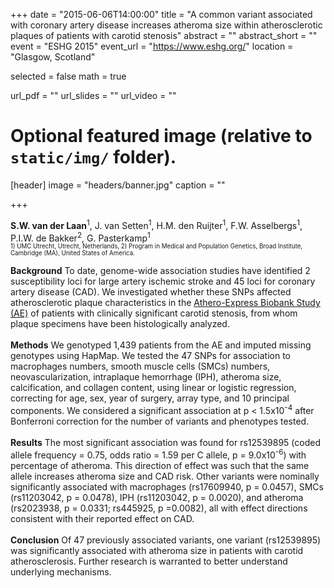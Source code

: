 +++
date = "2015-06-06T14:00:00"
title = "A common variant associated with coronary artery disease increases atheroma size within atherosclerotic plaques of patients with carotid stenosis"
abstract = ""
abstract_short = ""
event = "ESHG 2015"
event_url = "https://www.eshg.org/"
location = "Glasgow, Scotland"

selected = false
math = true

url_pdf = ""
url_slides = ""
url_video = ""

# Optional featured image (relative to `static/img/` folder).
[header]
image = "headers/banner.jpg"
caption = ""

+++

**S.W. van der Laan**<sup>1</sup>, J. van Setten<sup>1</sup>, H.M. den Ruijter<sup>1</sup>, F.W. Asselbergs<sup>1</sup>, P.I.W. de Bakker<sup>2</sup>, G. Pasterkamp<sup>1</sup></br>
<sub><sup>1) UMC Utrecht, Utrecht, Netherlands, 2) Program in Medical and Population Genetics, Broad Institute, Cambridge (MA), United States of America.</sub></sup>

**Background** To date, genome-wide association studies have identified 2 susceptibility loci for large artery ischemic stroke and 45 loci for coronary artery disease (CAD). We investigated whether these SNPs affected atherosclerotic plaque characteristics in the [Athero-Express Biobank Study (AE)](http://www.atheroexpress.nl) of patients with clinically significant carotid stenosis, from whom plaque specimens have been histologically analyzed.</br></br>
**Methods** We genotyped 1,439 patients from the AE and imputed missing genotypes using HapMap. We tested the 47 SNPs for association to macrophages numbers, smooth muscle cells (SMCs) numbers, neovascularization, intraplaque hemorrhage (IPH), atheroma size, calcification, and collagen content, using linear or logistic regression, correcting for age, sex, year of surgery, array type, and 10 principal components. We considered a significant association at p < 1.5x10<sup>-4</sup> after Bonferroni correction for the number of variants and phenotypes tested.</br></br>
**Results** The most significant association was found for rs12539895 (coded allele frequency = 0.75, odds ratio = 1.59 per C allele, p = 9.0x10<sup>-6</sup>) with percentage of atheroma. This direction of effect was such that the same allele increases atheroma size and CAD risk. Other variants were nominally significantly associated with macrophages (rs17609940, p = 0.0457), SMCs (rs11203042, p = 0.0478), IPH (rs11203042, p = 0.0020), and atheroma (rs2023938, p = 0.0331; rs445925, p =0.0082), all with effect directions consistent with their reported effect on CAD.</br></br>
**Conclusion** Of 47 previously associated variants, one variant (rs12539895) was significantly associated with atheroma size in patients with carotid atherosclerosis. Further research is warranted to better understand underlying mechanisms.
